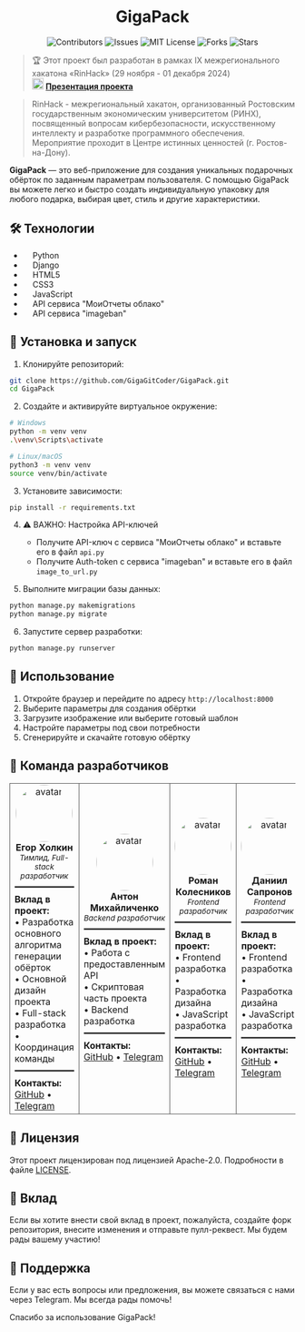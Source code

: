 <div align="center">
<h1>GigaPack</h1>

![Contributors](https://img.shields.io/github/contributors/GigaGitCoder/GigaPack)
![Issues](https://img.shields.io/github/issues/GigaGitCoder/GigaPack)
![MIT License](https://img.shields.io/github/license/GigaGitCoder/GigaPack)
![Forks](https://img.shields.io/github/forks/GigaGitCoder/GigaPack)
![Stars](https://img.shields.io/github/stars/GigaGitCoder/GigaPack)

</div>

> 🏆 Этот проект был разработан в рамках IX межрегионального хакатона «RinHack» (29 ноября - 01 декабря 2024) <br>
> <img src="https://img.icons8.com/fluency/48/000000/microsoft-powerpoint-2019.png" width="20" height="20"/> **[Презентация проекта](GigaPack.pptx)** 

> RinHack - межрегиональный хакатон, организованный Ростовским государственным экономическим университетом (РИНХ), посвященный вопросам кибербезопасности, искусственному интеллекту и разработке программного обеспечения. Мероприятие проходит в Центре истинных ценностей (г. Ростов-на-Дону).

**GigaPack** — это веб-приложение для создания уникальных подарочных обёрток по заданным параметрам пользователя. С помощью GigaPack вы можете легко и быстро создать индивидуальную упаковку для любого подарка, выбирая цвет, стиль и другие характеристики.

## 🛠 Технологии

* <img src="https://upload.wikimedia.org/wikipedia/commons/c/c3/Python-logo-notext.svg" width="13" height="13"/> Python
* <img src="https://static.djangoproject.com/img/icon-touch.e4872c4da341.png" width="13" height="13"/> Django
* <img src="https://upload.wikimedia.org/wikipedia/commons/6/61/HTML5_logo_and_wordmark.svg" width="13" height="13"/> HTML5
* <img src="https://upload.wikimedia.org/wikipedia/commons/6/62/CSS3_logo.svg" width="13" height="13"/> CSS3
* <img src="https://upload.wikimedia.org/wikipedia/commons/9/99/Unofficial_JavaScript_logo_2.svg" width="13" height="13"/> JavaScript
* <img src="https://yt3.googleusercontent.com/ytc/AIf8zZRL5lBi2as7dUbkjbYm7uJZw_bt3kOFrjE1t8yD=s900-c-k-c0x00ffffff-no-rj" width="13" height="13"/> API сервиса "МоиОтчеты облако"
* <img src="https://imageban.ru/favicon.ico" width="13" height="13"/> API сервиса "imageban"

## 🚀 Установка и запуск

1. Клонируйте репозиторий:
```bash
git clone https://github.com/GigaGitCoder/GigaPack.git
cd GigaPack
```

2. Создайте и активируйте виртуальное окружение:
```bash
# Windows
python -m venv venv
.\venv\Scripts\activate

# Linux/macOS
python3 -m venv venv
source venv/bin/activate
```

3. Установите зависимости:
```bash
pip install -r requirements.txt
```

4. ⚠️ ВАЖНО: Настройка API-ключей
   - Получите API-ключ с сервиса "МоиОтчеты облако" и вставьте его в файл `api.py`
   - Получите Auth-token с сервиса "imageban" и вставьте его в файл `image_to_url.py`

5. Выполните миграции базы данных:
```bash
python manage.py makemigrations
python manage.py migrate
```

6. Запустите сервер разработки:
```bash
python manage.py runserver
```

## 📝 Использование

1. Откройте браузер и перейдите по адресу `http://localhost:8000`
2. Выберите параметры для создания обёртки
3. Загрузите изображение или выберите готовый шаблон
4. Настройте параметры под свои потребности
5. Сгенерируйте и скачайте готовую обёртку

## 👥 Команда разработчиков

<table>
  <tr>
    <td align="center" style="border: 1px solid #555;">
      <img src="https://github.com/GigaGitCoder.png" width="100" height="100" style="border-radius: 50%" alt="avatar"><br />
      <b>Егор Холкин</b><br />
      <sub><i>Тимлид, Full-stack разработчик</i></sub>
      <hr style="border: 1px solid #555; margin: 10px 0;">
      <div align="left">
      <b>Вклад в проект:</b><br />
      • Разработка основного алгоритма генерации обёрток<br />
      • Основной дизайн проекта<br />
      • Full-stack разработка<br />
      • Координация команды
      <hr style="border: 1px solid #555; margin: 10px 0;">
      <b>Контакты:</b><br />
      <a href="https://github.com/GigaGitCoder">GitHub</a> • <a href="https://t.me/IgorXmel">Telegram</a>
      </div>
    </td>
    <td align="center" style="border: 1px solid #555;">
      <img src="https://github.com/Anton2442.png" width="100" height="100" style="border-radius: 50%" alt="avatar"><br />
      <b>Антон Михайличенко</b><br />
      <sub><i>Backend разработчик</i></sub>
      <hr style="border: 1px solid #555; margin: 10px 0;">
      <div align="left">
      <b>Вклад в проект:</b><br />
      • Работа с предоставленным API<br />
      • Скриптовая часть проекта<br />
      • Backend разработка
      <hr style="border: 1px solid #555; margin: 10px 0;">
      <b>Контакты:</b><br />
      <a href="https://github.com/Anton2442">GitHub</a> • <a href="https://t.me/Kish242">Telegram</a>
      </div>
    </td>
    <td align="center" style="border: 1px solid #555;">
      <img src="https://github.com/Xqyat.png" width="100" height="100" style="border-radius: 50%" alt="avatar"><br />
      <b>Роман Колесников</b><br />
      <sub><i>Frontend разработчик</i></sub>
      <hr style="border: 1px solid #555; margin: 10px 0;">
      <div align="left">
      <b>Вклад в проект:</b><br />
      • Frontend разработка<br />
      • Разработка дизайна<br />
      • JavaScript разработка
      <hr style="border: 1px solid #555; margin: 10px 0;">
      <b>Контакты:</b><br />
      <a href="https://github.com/Xqyat">GitHub</a> • <a href="https://t.me/Forliot">Telegram</a>
      </div>
    </td>
    <td align="center" style="border: 1px solid #555;">
      <img src="https://github.com/dencraz.png" width="100" height="100" style="border-radius: 50%" alt="avatar"><br />
      <b>Даниил Сапронов</b><br />
      <sub><i>Frontend разработчик</i></sub>
      <hr style="border: 1px solid #555; margin: 10px 0;">
      <div align="left">
      <b>Вклад в проект:</b><br />
      • Frontend разработка<br />
      • Разработка дизайна<br />
      • JavaScript разработка
      <hr style="border: 1px solid #555; margin: 10px 0;">
      <b>Контакты:</b><br />
      <a href="https://github.com/dencraz">GitHub</a> • <a href="https://t.me/dencraz">Telegram</a>
      </div>
    </td>
    <td align="center" style="border: 1px solid #555;">
      <img src="https://github.com/DynamitNS.png" width="100" height="100" style="border-radius: 50%" alt="avatar"><br />
      <b>Сергей Товмасян</b><br />
      <sub><i>Frontend разработчик</i></sub>
      <hr style="border: 1px solid #555; margin: 10px 0;">
      <div align="left">
      <b>Вклад в проект:</b><br />
      • Frontend разработка<br />
      • Разработка дизайна<br />
      • UI/UX дизайн
      <hr style="border: 1px solid #555; margin: 10px 0;">
      <b>Контакты:</b><br />
      <a href="https://github.com/DynamitNS">GitHub</a> • <a href="https://t.me/DynamitNS">Telegram</a>
      </div>
    </td>
  </tr>
</table>

## 📄 Лицензия

Этот проект лицензирован под лицензией Apache-2.0. Подробности в файле [LICENSE](LICENSE).

## 🤝 Вклад

Если вы хотите внести свой вклад в проект, пожалуйста, создайте форк репозитория, внесите изменения и отправьте пулл-реквест. Мы будем рады вашему участию!

## 💬 Поддержка

Если у вас есть вопросы или предложения, вы можете связаться с нами через Telegram. Мы всегда рады помочь!

Спасибо за использование GigaPack!
